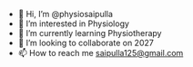 - 👋 Hi, I’m @physiosaipulla
- 👀 I’m interested in Physiology
- 🌱 I’m currently learning Physiotherapy
- 💞️ I’m looking to collaborate on 2027
- 📫 How to reach me saipulla125@gmail.com

<!---
physiosaipulla/physiosaipulla is a ✨ special ✨ repository because its `README.md` (this file) appears on your GitHub profile.
You can click the Preview link to take a look at your changes.
--->
